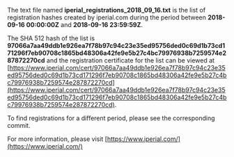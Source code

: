 The text file named **iperial_registrations_2018_09_16.txt** is the list of registration hashes created by iperial.com during the period between **2018-09-16 00:00:00Z** and **2018-09-16 23:59:59Z**.

The SHA 512 hash of the list is **97066a7aa49ddb1e926ea7f78b97c94c23e35ed95756ded0c69d1b73cd171296f7eb90708c1865bd48306a42fe9e5b27c4bc79976938b7259574e287872270cd** and the registration certificate for the list can be viewed at [https://www.iperial.com/cert/97066a7aa49ddb1e926ea7f78b97c94c23e35ed95756ded0c69d1b73cd171296f7eb90708c1865bd48306a42fe9e5b27c4bc79976938b7259574e287872270cd](https://www.iperial.com/cert/97066a7aa49ddb1e926ea7f78b97c94c23e35ed95756ded0c69d1b73cd171296f7eb90708c1865bd48306a42fe9e5b27c4bc79976938b7259574e287872270cd).

To find registrations for a different period, please see the corresponding commit.

For more information, please visit [https://www.iperial.com/](https://www.iperial.com/)
